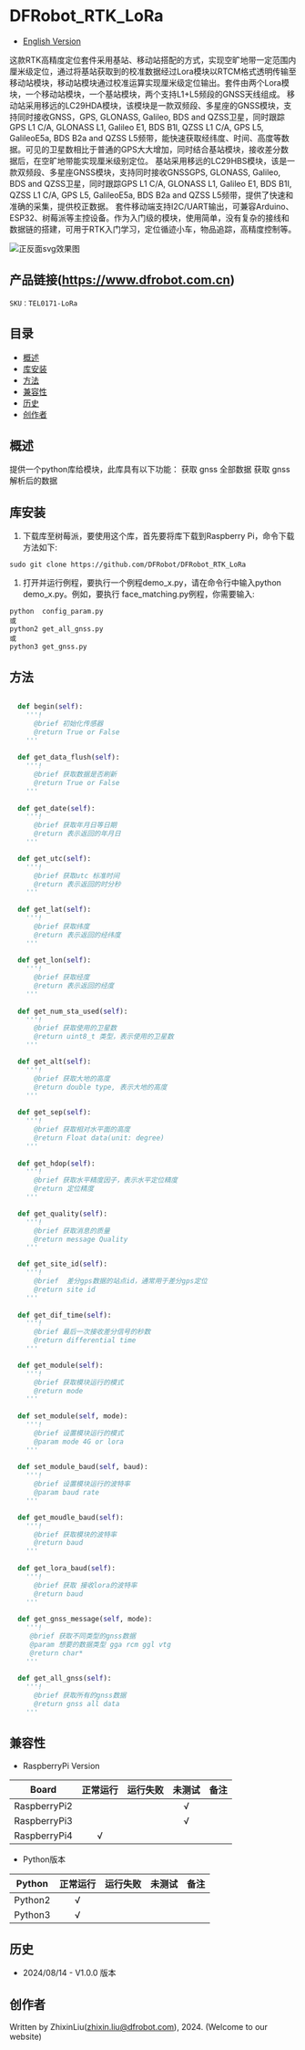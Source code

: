 # DFRobot_RTK_LoRa
- [English Version](./README.md)

这款RTK高精度定位套件采用基站、移动站搭配的方式，实现空旷地带一定范围内厘米级定位，通过将基站获取到的校准数据经过Lora模块以RTCM格式透明传输至移动站模块，移动站模块通过校准运算实现厘米级定位输出。套件由两个Lora模块，一个移动站模块，一个基站模块，两个支持L1+L5频段的GNSS天线组成。
移动站采用移远的LC29HDA模块，该模块是一款双频段、多星座的GNSS模块，支持同时接收GNSS，GPS, GLONASS, Galileo, BDS and QZSS卫星，同时跟踪GPS L1 C/A, GLONASS L1, Galileo E1, BDS B1I, QZSS L1 C/A, GPS L5, GalileoE5a, BDS B2a and QZSS L5频带，能快速获取经纬度、时间、高度等数据。可见的卫星数相比于普通的GPS大大增加，同时结合基站模块，接收差分数据后，在空旷地带能实现厘米级别定位。
基站采用移远的LC29HBS模块，该是一款双频段、多星座GNSS模块，支持同时接收GNSSGPS, GLONASS, Galileo, BDS and QZSS卫星，同时跟踪GPS L1 C/A, GLONASS L1, Galileo E1, BDS B1I, QZSS L1 C/A, GPS L5, GalileoE5a, BDS B2a and QZSS L5频带，提供了快速和准确的采集，提供校正数据。
套件移动端支持I2C/UART输出，可兼容Arduino、ESP32、树莓派等主控设备。作为入门级的模块，使用简单，没有复杂的接线和数据链的搭建，可用于RTK入门学习，定位循迹小车，物品追踪，高精度控制等。

![正反面svg效果图](../../resources/images/xxx.jpg)


## 产品链接(https://www.dfrobot.com.cn)

    SKU：TEL0171-LoRa

## 目录

* [概述](#概述)
* [库安装](#库安装)
* [方法](#方法)
* [兼容性](#兼容性)
* [历史](#历史)
* [创作者](#创作者)

## 概述

提供一个python库给模块，此库具有以下功能：
  获取 gnss 全部数据
  获取 gnss 解析后的数据

## 库安装
1. 下载库至树莓派，要使用这个库，首先要将库下载到Raspberry Pi，命令下载方法如下:

```
sudo git clone https://github.com/DFRobot/DFRobot_RTK_LoRa
```

1. 打开并运行例程，要执行一个例程demo_x.py，请在命令行中输入python demo_x.py。例如，要执行 face_matching.py例程，你需要输入:

```
python  config_param.py
或 
python2 get_all_gnss.py
或 
python3 get_gnss.py
```

## 方法

```python

  def begin(self):
    '''!
      @brief 初始化传感器 
      @return True or False
    '''
    
  def get_data_flush(self):
    '''!
      @brief 获取数据是否刷新
      @return True or False
    '''
    
  def get_date(self):
    '''!
      @brief 获取年月日等日期
      @return 表示返回的年月日
    '''

  def get_utc(self):
    '''!
      @brief 获取utc 标准时间
      @return 表示返回的时分秒
    '''
    
  def get_lat(self):
    '''!
      @brief 获取纬度 
      @return 表示返回的经纬度
    '''
    
  def get_lon(self):
    '''!
      @brief 获取经度 
      @return 表示返回的经度
    '''
    
  def get_num_sta_used(self):
    '''!
      @brief 获取使用的卫星数
      @return uint8_t 类型，表示使用的卫星数
    '''

  def get_alt(self):
    '''!
      @brief 获取大地的高度
      @return double type, 表示大地的高度
    '''
    
  def get_sep(self):
    '''!
      @brief 获取相对水平面的高度
      @return Float data(unit: degree)
    '''
    
  def get_hdop(self):
    '''!
      @brief 获取水平精度因子，表示水平定位精度
      @return 定位精度
    '''

  def get_quality(self):
    '''!
      @brief 获取消息的质量
      @return message Quality
    '''

  def get_site_id(self):
    '''!
      @brief  差分gps数据的站点id，通常用于差分gps定位
      @return site id
    '''
  
  def get_dif_time(self):
    '''!
      @brief 最后一次接收差分信号的秒数
      @return differential time
    '''

  def get_module(self):
    '''!
      @brief 获取模块运行的模式
      @return mode
    '''
      
  def set_module(self, mode):
    '''!
      @brief 设置模块运行的模式
      @param mode 4G or lora
    '''
      
  def set_module_baud(self, baud):
    '''!
      @brief 设置模块运行的波特率
      @param baud rate
    '''

  def get_moudle_baud(self):
    '''!
      @brief 获取模块的波特率
      @return baud
    '''
     
  def get_lora_baud(self):
    '''!
      @brief 获取 接收lora的波特率
      @return baud
    '''
    
  def get_gnss_message(self, mode):
    '''!
     @brief 获取不同类型的gnss数据
     @param 想要的数据类型 gga rcm ggl vtg
     @return char* 
    '''
    
  def get_all_gnss(self):
    '''!
      @brief 获取所有的gnss数据
      @return gnss all data
    '''
```

## 兼容性

* RaspberryPi Version

| Board        | 正常运行  | 运行失败   | 未测试    | 备注
| ------------ | :-------: | :--------: | :------: | :-----: |
| RaspberryPi2 |           |            |    √     |         |
| RaspberryPi3 |           |            |    √     |         |
| RaspberryPi4 |     √     |            |          |         |

* Python版本

| Python  | 正常运行  | 运行失败   | 未测试    | 备注
| ------- | :-------: | :--------: | :------: | :-----: |
| Python2 |     √     |            |          |         |
| Python3 |     √     |            |          |         |


## 历史

- 2024/08/14 - V1.0.0 版本

## 创作者

Written by ZhixinLiu(zhixin.liu@dfrobot.com), 2024. (Welcome to our website)